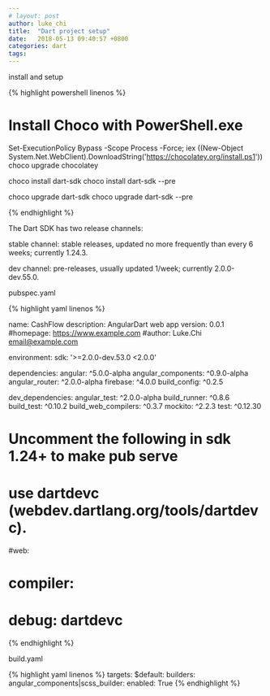 ```yaml
---
# layout: post
author: luke_chi
title:  "Dart project setup"
date:   2018-05-13 09:40:57 +0800
categories: dart
tags: 
---
```


install and setup

{% highlight powershell linenos %}

# Install Choco with PowerShell.exe
Set-ExecutionPolicy Bypass -Scope Process -Force; iex ((New-Object System.Net.WebClient).DownloadString('https://chocolatey.org/install.ps1'))
choco upgrade chocolatey

choco install dart-sdk
choco install dart-sdk --pre

choco upgrade dart-sdk
choco upgrade dart-sdk --pre

{% endhighlight %}


The Dart SDK has two release channels:

stable channel: stable releases, updated no more frequently than every 6 weeks; currently 1.24.3.

dev channel: pre-releases, usually updated 1/week; currently 2.0.0-dev.55.0.


pubspec.yaml

{% highlight yaml linenos %}

name: CashFlow
description: AngularDart web app
version: 0.0.1
#homepage: https://www.example.com
#author: Luke.Chi <email@example.com>

environment:
  sdk: '>=2.0.0-dev.53.0 <2.0.0'

dependencies:
  angular: ^5.0.0-alpha
  angular_components: ^0.9.0-alpha
  angular_router: ^2.0.0-alpha
  firebase: ^4.0.0
  build_config: ^0.2.5

dev_dependencies:
  angular_test: ^2.0.0-alpha
  build_runner: ^0.8.6
  build_test: ^0.10.2
  build_web_compilers: ^0.3.7
  mockito: ^2.2.3
  test: ^0.12.30

# Uncomment the following in sdk 1.24+ to make pub serve
# use dartdevc (webdev.dartlang.org/tools/dartdevc).
#web:
#  compiler:
#    debug: dartdevc

{% endhighlight %}


build.yaml

{% highlight yaml linenos %}
targets:
  $default:
    builders:
      angular_components|scss_builder:
        enabled: True
{% endhighlight %}


